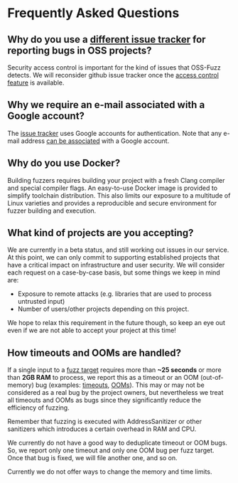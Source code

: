 # Frequently Asked Questions

## Why do you use a [different issue tracker](https://bugs.chromium.org/p/oss-fuzz/issues/list) for reporting bugs in OSS projects?

Security access control is important for the kind of issues that OSS-Fuzz detects.
We will reconsider github issue tracker once the
[access control feature](https://github.com/isaacs/github/issues/37) is available.

## Why we require an e-mail associated with a Google account?

The [issue tracker](https://bugs.chromium.org/p/oss-fuzz/issues/list) uses Google accounts for authentication. 
Note that any e-mail address [can be associated](https://support.google.com/accounts/answer/176347?hl=en)
with a Google account. 

## Why do you use Docker?

Building fuzzers requires building your project with a fresh Clang compiler and special compiler flags. 
An easy-to-use Docker image is provided to simplify toolchain distribution. This also limits our exposure
to a multitude of Linux varieties and provides a reproducible and secure environment for fuzzer
building and execution.

## What kind of projects are you accepting?

We are currently in a beta status, and still working out issues in our service. At this point, we
can only commit to supporting established projects that have a critical impact on infrastructure and
user security. We will consider each request on a case-by-case basis, but some things we keep in mind are:

  - Exposure to remote attacks (e.g. libraries that are used to process untrusted input)
  - Number of users/other projects depending on this project.

We hope to relax this requirement in the future though, so keep an eye out even if we are not able
to accept your project at this time!

## How timeouts and OOMs are handled?

If a single input to a [fuzz target](glossary.md#fuzz-target)
requires more than **~25 seconds** or more than **2GB RAM** to process, we
report this as a timeout or an OOM (out-of-memory) bug
(examples: [timeouts](https://bugs.chromium.org/p/oss-fuzz/issues/list?can=1&q=%22Crash+Type%3A+Timeout%22),
[OOMs](https://bugs.chromium.org/p/oss-fuzz/issues/list?can=1&q="Crash+Type%3A+Out-of-memory")).
This may or may not be considered as a real bug by the project owners,
but nevertheless we treat all timeouts and OOMs as bugs
since they significantly reduce the efficiency of fuzzing.

Remember that fuzzing is executed with AddressSanitizer or other
sanitizers which introduces a certain overhead in RAM and CPU.

We currently do not have a good way to deduplicate timeout or OOM bugs.
So, we report only one timeout and only one OOM bug per fuzz target.
Once that bug is fixed, we will file another one, and so on.

Currently we do not offer ways to change the memory and time limits.

